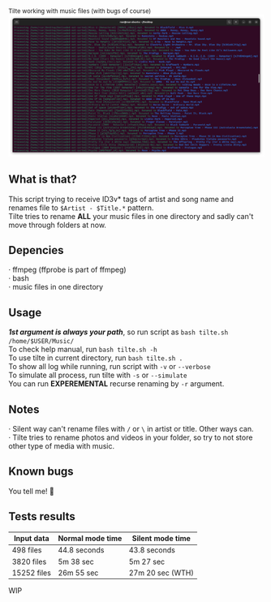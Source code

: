 <sub>Tilte working with music files (with bugs of course)</sub>
![Then the music beat up](https://github.com/Russanandres/tilte/blob/d5e17030529a01cc31d00a940d46af99bd624e3d/image.png)

## What is that?
This script trying to receive ID3v* tags of artist and song name and renames file to `$Artist - $Title.*`  pattern.  
Tilte tries to rename **ALL** your music files in one directory and sadly can't move through folders at now.

## Depencies
· ffmpeg (ffprobe is part of ffmpeg)  
· bash  
· music files in one directory  

## Usage
***1st argument is always your path***, so run script as `bash tilte.sh /home/$USER/Music/`  
To check help manual, run `bash tilte.sh -h`  
To use tilte in current directory, run `bash tilte.sh .`  
To show all log while running, run script with `-v` or `--verbose`  
To simulate all process, run tilte with `-s` or `--simulate`  
You can run **EXPEREMENTAL** recurse renaming by `-r` argument.

## Notes
· Silent way can't rename files with `/` or `\` in artist or title. Other ways can.  
· Tilte tries to rename photos and videos in your folder, so try to not store other type of media with music.  

## Known bugs
You tell me! :slightly_smiling_face:  

## Tests results
| Input data  | Normal mode time | Silent mode time |
| ----------- | ---------------- | ---------------- |
| 498 files   | 44.8 seconds     | 43.8 seconds     |
| 3820 files  | 5m 38 sec        | 5m 27 sec        |
| 15252 files | 26m 55 sec       | 27m 20 sec (WTH) |
 

WIP

